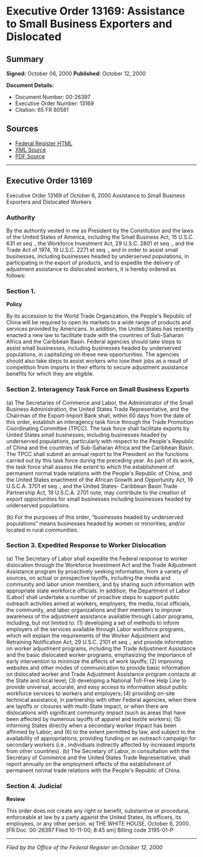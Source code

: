 # Executive Order 13169: Assistance to Small Business Exporters and Dislocated

## Summary

**Signed:** October 06, 2000
**Published:** October 12, 2000

**Document Details:**
- Document Number: 00-26397
- Executive Order Number: 13169
- Citation: 65 FR 60581

## Sources
- [Federal Register HTML](https://www.federalregister.gov/documents/2000/10/12/00-26397/assistance-to-small-business-exporters-and-dislocated)
- [XML Source](https://www.federalregister.gov/documents/full_text/xml/2000/10/12/00-26397.xml)
- [PDF Source](https://www.govinfo.gov/content/pkg/FR-2000-10-12/pdf/00-26397.pdf)

---

## Executive Order 13169

Executive Order 13169 of October 6, 2000
Assistance to Small Business Exporters and Dislocated 
Workers
### Authority

By the authority vested in me as President by the Constitution and the laws of the United States of America, including the Small Business Act, 15 U.S.C. 631 
et seq
., the Workforce Investment Act, 29 U.S.C. 2801 
et seq
., and the Trade Act of 1974, 19 U.S.C. 2271 
et seq
., and in order to assist small businesses, including businesses headed by underserved populations, in participating in the export of products, and to expedite the delivery of adjustment assistance to dislocated workers, it is hereby ordered as follows:
### Section 1.

**Policy**

By its accession to the World Trade Organization, the People's Republic of China will be required to open its markets to a wide range of products and services provided by Americans. In addition, the United States has recently enacted a new law to facilitate trade with the countries of Sub-Saharan Africa and the Caribbean Basin. Federal agencies should take steps to assist small businesses, including businesses headed by underserved populations, in capitalizing on these new opportunities. The agencies should also take steps to assist workers who lose their jobs as a result of competition from imports in their efforts to secure adjustment assistance benefits for which they are eligible.

### Section 2. Interagency Task Force on Small Business Exports

(a) The Secretaries of Commerce and Labor, the Administrator of the Small Business Administration, the United States Trade Representative, and the Chairman of the Export-Import Bank shall, within 60 days from the date of this order, establish an interagency task force through the Trade Promotion Coordinating Committee (TPCC). The task force shall facilitate exports by United States small businesses, including businesses headed by underserved populations, particularly with respect to the People's Republic of China and the countries of Sub-Saharan Africa and the Caribbean Basin. The TPCC shall submit an annual report to the President on the functions carried out by this task force during the preceding year. As part of its work, the task force shall assess the extent to which the establishment of permanent normal trade relations with the People's Republic of China, and the United States enactment of the African Growth and Opportunity Act, 19 U.S.C.A. 3701 
et seq
., and the United States- Caribbean Basin Trade Partnership Act, 19 U.S.C.A. 2701 note, may contribute to the creation of export opportunities for small businesses including businesses headed by underserved populations.

(b) For the purposes of this order, “businesses headed by underserved populations” means businesses headed by women or minorities, and/or located in rural communities.
### Section 3. Expedited Response to Worker Dislocation

(a) The Secretary of Labor shall expedite the Federal response to worker dislocation through the Workforce Investment Act and the Trade Adjustment Assistance program by proactively seeking information, from a variety of sources, on actual or prospective layoffs, including the media and community and labor union members, and by sharing such information with appropriate state workforce officials. In addition, the Department of Labor (Labor) shall undertake a number of proactive steps to support public outreach activities aimed at workers, employers, the media, local officials, the community, and labor 
organizations and their members to improve awareness of the adjustment assistance available through Labor programs, including, but not limited to:
    (1) developing a set of methods to inform employers of the services available through Labor workforce programs, which will explain the requirements of the Worker Adjustment and Retraining Notification Act, 29 U.S.C. 2101 
et seq
., and provide information on worker adjustment programs, including the Trade Adjustment Assistance and the basic dislocated worker programs, emphasizing the importance of early intervention to minimize the affects of work layoffs;
    (2) improving websites and other modes of communication to provide basic information on dislocated worker and Trade Adjustment Assistance program contacts at the State and local level;
    (3) developing a National Toll-Free Help Line to provide universal, accurate, and easy access to information about public workforce services to workers and employers;
    (4) providing on-site technical assistance, in partnership with other Federal agencies, when there are layoffs or closures with multi-State impact, or when there are dislocations with significant community impact (such as areas that have been affected by numerous layoffs of apparel and textile workers);
    (5) informing States directly when a secondary worker impact has been affirmed by Labor; and
    (6) to the extent permitted by law, and subject to the availability of appropriations, providing funding or an outreach campaign for secondary workers (i.e., individuals indirectly affected by increased imports from other countries).
(b) The Secretary of Labor, in consultation with the Secretary of Commerce and the United States Trade Representative, shall report annually on the employment effects of the establishment of permanent normal trade relations with the People's Republic of China.

### Section 4. Judicial

**Review**

This order does not create any right or benefit, substantive or procedural, enforceable at law by a party against the United States, its officers, its employees, or any other person.
wj
THE WHITE HOUSE,
October 6, 2000.
[FR Doc. 00-26397
Filed 10-11-00; 8:45 am]
Billing code 3195-01-P

---

*Filed by the Office of the Federal Register on October 12, 2000*
